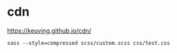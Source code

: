 # cdn

https://keuving.github.io/cdn/

```
sass --style=compressed scss/custom.scss css/test.css
```

